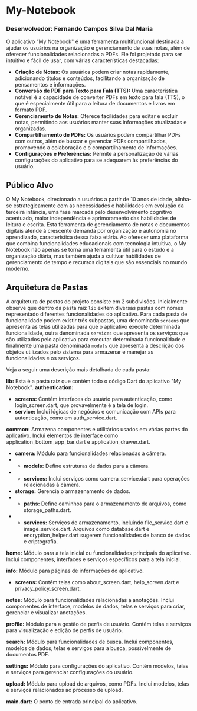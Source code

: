 # My-Notebook

### Desenvolvedor: Fernando Campos Silva Dal Maria

O aplicativo “My Notebook" é uma ferramenta multifuncional destinada a ajudar os usuários na organização e gerenciamento de suas notas, além de oferecer funcionalidades relacionadas a PDFs. Ele foi projetado para ser intuitivo e fácil de usar, com várias características destacadas:

- **Criação de Notas:** Os usuários podem criar notas rapidamente, adicionando títulos e conteúdos, facilitando a organização de pensamentos e informações.
- **Conversão de PDF para Texto para Fala (TTS):** Uma característica notável é a capacidade de converter PDFs em texto para fala (TTS), o que é especialmente útil para a leitura de documentos e livros em formato PDF.
- **Gerenciamento de Notas:** Oferece facilidades para editar e excluir notas, permitindo aos usuários manter suas informações atualizadas e organizadas.
- **Compartilhamento de PDFs:** Os usuários podem compartilhar PDFs com outros, além de buscar e gerenciar PDFs compartilhados, promovendo a colaboração e o compartilhamento de informações.
- **Configurações e Preferências:** Permite a personalização de várias configurações do aplicativo para se adequarem às preferências do usuário.


## Público Alvo

O My Notebook, direcionado a usuários a partir de 10 anos de idade, alinha-se estrategicamente com as necessidades e habilidades em evolução da terceira infância, uma fase marcada pelo desenvolvimento cognitivo acentuado, maior independência e aprimoramento das habilidades de leitura e escrita. Esta ferramenta de gerenciamento de notas e documentos digitais atende à crescente demanda por organização e autonomia no aprendizado, característica dessa faixa etária. Ao oferecer uma plataforma que combina funcionalidades educacionais com tecnologia intuitiva, o My Notebook não apenas se torna uma ferramenta útil para o estudo e a organização diária, mas também ajuda a cultivar habilidades de gerenciamento de tempo e recursos digitais que são essenciais no mundo moderno.

## Arquitetura de Pastas

A arquitetura de pastas do projeto consiste em 2 subdivisões. Inicialmente observe que dentro da pasta raiz `lib` exitem diversas pastas com nomes representado diferentes funcionalidades do aplicativo. Para cada pasta de funcionalidade podem existir três subpastas, uma denominada `screens` que apresenta as telas utilizadas para que o aplicativo execute determinada funcionalidade, outra denominada `services` que apresenta os serviços que são utilizados pelo aplicativo para executar determinada funcionalidade e finalmente uma pasta denominada `models` que apresenta a descrição dos objetos utilizados pelo sistema para armazenar e manejar as funcionalidades e os serviços.

Veja a seguir uma descrição mais detalhada de cada pasta:

**lib:** Esta é a pasta raiz que contém todo o código Dart do aplicativo "My Notebook".
**authentication:**

- **screens:** Contém interfaces do usuário para autenticação, como login_screen.dart, que provavelmente é a tela de login.
- **service:** Inclui lógicas de negócios e comunicação com APIs para autenticação, como em auth_service.dart.

**common:** Armazena componentes e utilitários usados em várias partes do aplicativo. Inclui elementos de interface como application_bottom_app_bar.dart e application_drawer.dart.

- **camera:** Módulo para funcionalidades relacionadas à câmera.
- - **models:** Define estruturas de dados para a câmera.
- - **services:** Inclui serviços como camera_service.dart para operações relacionadas à câmera.
- **storage:** Gerencia o armazenamento de dados.
- - **paths:** Define caminhos para o armazenamento de arquivos, como storage_paths.dart.
- - **services:** Serviços de armazenamento, incluindo file_service.dart e image_service.dart. Arquivos como database.dart e encryption_helper.dart sugerem funcionalidades de banco de dados e criptografia.

**home:** Módulo para a tela inicial ou funcionalidades principais do aplicativo. Inclui componentes, interfaces e serviços específicos para a tela inicial.

**info:** Módulo para páginas de informações do aplicativo.
- **screens:** Contém telas como about_screen.dart, help_screen.dart e privacy_policy_screen.dart.

**notes:** Módulo para funcionalidades relacionadas a anotações. Inclui componentes de interface, modelos de dados, telas e serviços para criar, gerenciar e visualizar anotações.

**profile:** Módulo para a gestão de perfis de usuário. Contém telas e serviços para visualização e edição de perfis de usuário.

**search:** Módulo para funcionalidades de busca. Inclui componentes, modelos de dados, telas e serviços para a busca, possivelmente de documentos PDF.

**settings:** Módulo para configurações do aplicativo. Contém modelos, telas e serviços para gerenciar configurações do usuário.

**upload:** Módulo para upload de arquivos, como PDFs. Inclui modelos, telas e serviços relacionados ao processo de upload.

**main.dart:** O ponto de entrada principal do aplicativo.

